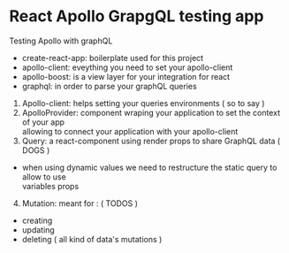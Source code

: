# React Apollo GrapgQL testing app
Testing Apollo with graphQL

- create-react-app: boilerplate used for this project
- apollo-client: eveything you need to set your apollo-client
- apollo-boost: is a view layer for your integration for react
- graphql: in order to parse your graphQL queries

1. Apollo-client: helps setting your queries environments ( so to say )
2. ApolloProvider: component wraping your application to set the context of your app  
    allowing to connect your application with your apollo-client
3. Query: a react-component using render props to share GraphQL data ( DOGS )
-   when using dynamic values we need to restructure the static query to allow to use  
variables props
4. Mutation: meant for : ( TODOS )
- creating
- updating
- deleting
( all kind of data's mutations )
